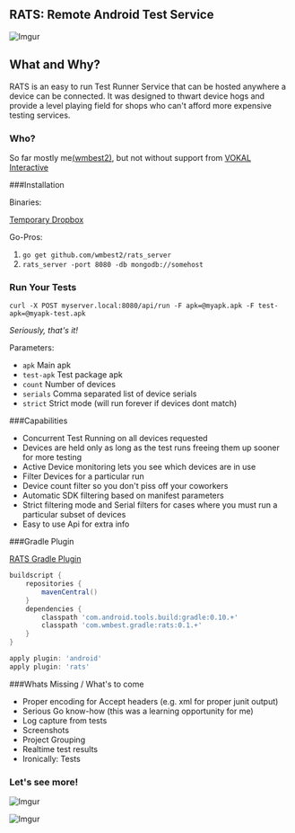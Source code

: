 RATS: Remote Android Test Service
-----

![Imgur](http://i.imgur.com/s9Dl1ih.png)

What and Why?
----
RATS is an easy to run Test Runner Service that can be hosted anywhere a device can be connected.  It was designed to thwart device hogs and provide a level playing field for shops who can't afford more expensive testing services.

### Who?
So far mostly me[(wmbest2)](http://www.github.com/wmbest2), but not without support from [VOKAL Interactive](http://www.vokalinteractive.com)

###Installation

Binaries:

[Temporary Dropbox](https://www.dropbox.com/sh/z0spjt91pqufyh1/sOZ7cJ34-i)

Go-Pros:

1. `go get github.com/wmbest2/rats_server`
2. `rats_server -port 8080 -db mongodb://somehost`

### Run Your Tests

  `curl -X POST myserver.local:8080/api/run -F apk=@myapk.apk -F test-apk=@myapk-test.apk`

  _Seriously, that's it!_

  Parameters:

  * `apk` Main apk
  * `test-apk` Test package apk
  * `count` Number of devices
  * `serials` Comma separated list of device serials
  * `strict` Strict mode (will run forever if devices dont match)

###Capabilities

* Concurrent Test Running on all devices requested
 * Devices are held only as long as the test runs freeing them up sooner for more testing
 * Active Device monitoring lets you see which devices are in use
* Filter Devices for a particular run
 * Device count filter so you don't piss off your coworkers 
 * Automatic SDK filtering based on manifest parameters
 * Strict filtering mode and Serial filters for cases where you must run a particular subset of devices
* Easy to use Api for extra info

###Gradle Plugin

[RATS Gradle Plugin](https://github.com/wmbest2/rats-gradle-plugin)

```groovy
buildscript {
    repositories {
        mavenCentral()
    }
    dependencies {
        classpath 'com.android.tools.build:gradle:0.10.+'
        classpath 'com.wmbest.gradle:rats:0.1.+'
    }
}

apply plugin: 'android'
apply plugin: 'rats'
```

###Whats Missing / What's to come

* Proper encoding for Accept headers (e.g. xml for proper junit output)
* Serious Go know-how (this was a learning opportunity for me)
* Log capture from tests
* Screenshots
* Project Grouping
* Realtime test results
* Ironically: Tests

### Let's see more!

![Imgur](http://i.imgur.com/zEnBWu9.png)

![Imgur](http://i.imgur.com/oZsFNNG.png)
